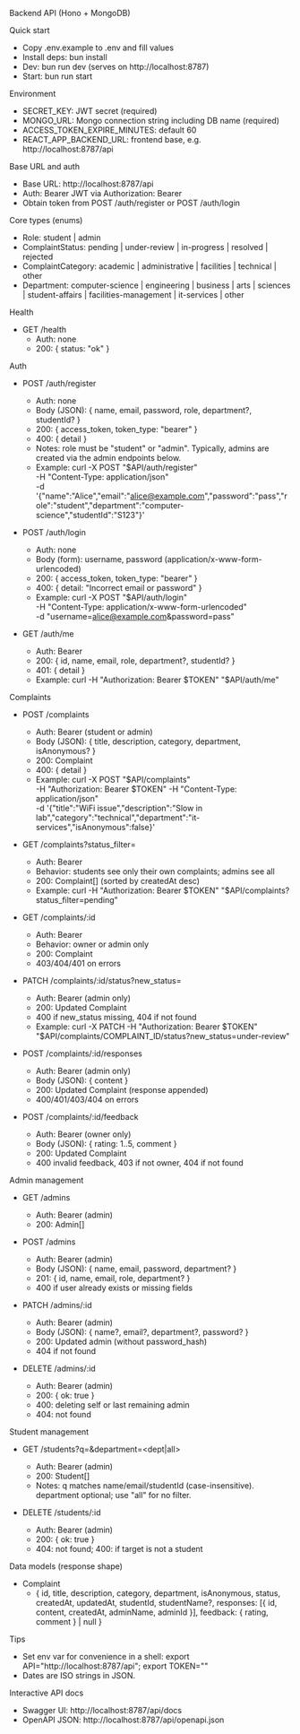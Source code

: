 Backend API (Hono + MongoDB)

Quick start

- Copy .env.example to .env and fill values
- Install deps: bun install
- Dev: bun run dev (serves on http://localhost:8787)
- Start: bun run start

Environment

- SECRET_KEY: JWT secret (required)
- MONGO_URL: Mongo connection string including DB name (required)
- ACCESS_TOKEN_EXPIRE_MINUTES: default 60
- REACT_APP_BACKEND_URL: frontend base, e.g. http://localhost:8787/api

Base URL and auth

- Base URL: http://localhost:8787/api
- Auth: Bearer JWT via Authorization: Bearer <token>
- Obtain token from POST /auth/register or POST /auth/login

Core types (enums)

- Role: student | admin
- ComplaintStatus: pending | under-review | in-progress | resolved | rejected
- ComplaintCategory: academic | administrative | facilities | technical | other
- Department: computer-science | engineering | business | arts | sciences | student-affairs | facilities-management | it-services | other

Health

- GET /health
  - Auth: none
  - 200: { status: "ok" }

Auth

- POST /auth/register

  - Auth: none
  - Body (JSON): { name, email, password, role, department?, studentId? }
  - 200: { access_token, token_type: "bearer" }
  - 400: { detail }
  - Notes: role must be "student" or "admin". Typically, admins are created via the admin endpoints below.
  - Example:
    curl -X POST "$API/auth/register" \
     -H "Content-Type: application/json" \
     -d '{"name":"Alice","email":"alice@example.com","password":"pass","role":"student","department":"computer-science","studentId":"S123"}'

- POST /auth/login

  - Auth: none
  - Body (form): username, password (application/x-www-form-urlencoded)
  - 200: { access_token, token_type: "bearer" }
  - 400: { detail: "Incorrect email or password" }
  - Example:
    curl -X POST "$API/auth/login" \
     -H "Content-Type: application/x-www-form-urlencoded" \
     -d "username=alice@example.com&password=pass"

- GET /auth/me
  - Auth: Bearer
  - 200: { id, name, email, role, department?, studentId? }
  - 401: { detail }
  - Example:
    curl -H "Authorization: Bearer $TOKEN" "$API/auth/me"

Complaints

- POST /complaints

  - Auth: Bearer (student or admin)
  - Body (JSON): { title, description, category, department, isAnonymous? }
  - 200: Complaint
  - 400: { detail }
  - Example:
    curl -X POST "$API/complaints" \
     -H "Authorization: Bearer $TOKEN" -H "Content-Type: application/json" \
     -d '{"title":"WiFi issue","description":"Slow in lab","category":"technical","department":"it-services","isAnonymous":false}'

- GET /complaints?status_filter=<ComplaintStatus>

  - Auth: Bearer
  - Behavior: students see only their own complaints; admins see all
  - 200: Complaint[] (sorted by createdAt desc)
  - Example:
    curl -H "Authorization: Bearer $TOKEN" "$API/complaints?status_filter=pending"

- GET /complaints/:id

  - Auth: Bearer
  - Behavior: owner or admin only
  - 200: Complaint
  - 403/404/401 on errors

- PATCH /complaints/:id/status?new_status=<ComplaintStatus>

  - Auth: Bearer (admin only)
  - 200: Updated Complaint
  - 400 if new_status missing, 404 if not found
  - Example:
    curl -X PATCH -H "Authorization: Bearer $TOKEN" "$API/complaints/COMPLAINT_ID/status?new_status=under-review"

- POST /complaints/:id/responses

  - Auth: Bearer (admin only)
  - Body (JSON): { content }
  - 200: Updated Complaint (response appended)
  - 400/401/403/404 on errors

- POST /complaints/:id/feedback
  - Auth: Bearer (owner only)
  - Body (JSON): { rating: 1..5, comment }
  - 200: Updated Complaint
  - 400 invalid feedback, 403 if not owner, 404 if not found

Admin management

- GET /admins

  - Auth: Bearer (admin)
  - 200: Admin[]

- POST /admins

  - Auth: Bearer (admin)
  - Body (JSON): { name, email, password, department? }
  - 201: { id, name, email, role, department? }
  - 400 if user already exists or missing fields

- PATCH /admins/:id

  - Auth: Bearer (admin)
  - Body (JSON): { name?, email?, department?, password? }
  - 200: Updated admin (without password_hash)
  - 404 if not found

- DELETE /admins/:id
  - Auth: Bearer (admin)
  - 200: { ok: true }
  - 400: deleting self or last remaining admin
  - 404: not found

Student management

- GET /students?q=<query>&department=<dept|all>

  - Auth: Bearer (admin)
  - 200: Student[]
  - Notes: q matches name/email/studentId (case-insensitive). department optional; use "all" for no filter.

- DELETE /students/:id
  - Auth: Bearer (admin)
  - 200: { ok: true }
  - 404: not found; 400: if target is not a student

Data models (response shape)

- Complaint
  - {
    id, title, description, category, department, isAnonymous,
    status, createdAt, updatedAt, studentId, studentName?,
    responses: [{ id, content, createdAt, adminName, adminId }],
    feedback: { rating, comment } | null
    }

Tips

- Set env var for convenience in a shell: export API="http://localhost:8787/api"; export TOKEN="<jwt>"
- Dates are ISO strings in JSON.

Interactive API docs

- Swagger UI: http://localhost:8787/api/docs
- OpenAPI JSON: http://localhost:8787/api/openapi.json
